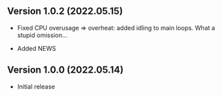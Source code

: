 Version 1.0.2 (2022.05.15)
--------------------------

* Fixed CPU overusage => overheat: added idling to main loops. What a stupid omission...

* Added NEWS


Version 1.0.0 (2022.05.14)
--------------------------

* Initial release